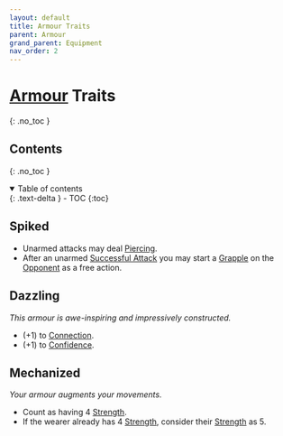 ```yaml
---
layout: default
title: Armour Traits
parent: Armour
grand_parent: Equipment
nav_order: 2
---
```

# [Armour](Armour) Traits
{: .no_toc }
## Contents
{: .no_toc }
<details open markdown="block">
  <summary>
    Table of contents
  </summary>
  {: .text-delta }
- TOC
{:toc}
</details>

## Spiked
* Unarmed attacks may deal [Piercing](Injury#Piercing).
* After an unarmed [Successful Attack](Terminology#Successful%20Attack) you may start a [Grapple](Special-Combat-Actions#Grapple) on the [Opponent](Terminology#Opponent) as a free action.

## Dazzling
*This armour is awe-inspiring and impressively constructed.*
* (+1) to [Connection](Communication#Connection).
* (+1) to [Confidence](Communication#Confidence).

## Mechanized
*Your armour augments your movements.*
* Count as having 4 [Strength](Strength).
* If the wearer already has 4 [Strength](Strength), consider their [Strength](Strength) as 5.